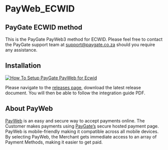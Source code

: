 # PayWeb_ECWID
## PayGate ECWID method

This is the PayGate PayWeb3 method for ECWID. Please feel free to contact the PayGate support team at support@paygate.co.za should you require any assistance.

## Installation
[![How To Setup PayGate PayWeb for Ecwid](https://appinlet.com/wp-content/uploads/2021/02/How-To-Setup-PayGate-PayWeb-for-Ecwid-method-scaled.jpg)](https://www.youtube.com/watch?v=cnkPCi4VUq4 "How To Setup PayGate PayWeb for Ecwid")

Please navigate to the [releases page](https://github.com/PayGate/PayWeb_ECWID/releases), download the latest release document. You will then be able to follow the integration guide PDF.

## About PayWeb

[PayWeb](https://www.paygate.co.za/paygate-products/payweb/) is an easy and secure way to accept payments online. The Customer makes payments using [PayGate’s](https://www.paygate.co.za/) secure hosted payment page. PayWeb is mobile-friendly making it compatible across all mobile devices. By selecting PayWeb, the Merchant gets immediate access to an array of Payment Methods, making it easier to get paid.
